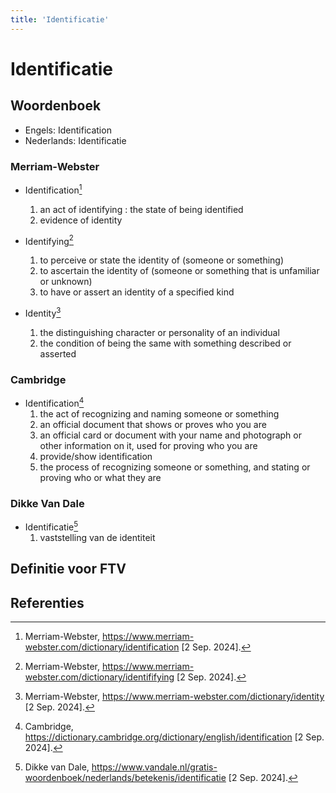 ```yaml
---
title: 'Identificatie'
---
```


# Identificatie

## Woordenboek

- Engels: Identification
- Nederlands: Identificatie

### Merriam-Webster

- Identification[^1]
  1. an act of identifying : the state of being identified
  2. evidence of identity

- Identifying[^2]
  1. to perceive or state the identity of (someone or something)
  2. to ascertain the identity of (someone or something that is unfamiliar or unknown)
  3. to have or assert an identity of a specified kind

- Identity[^3]
  1. the distinguishing character or personality of an individual
  2. the condition of being the same with something described or asserted

### Cambridge

- Identification[^4]
  1. the act of recognizing and naming someone or something
  2. an official document that shows or proves who you are
  3. an official card or document with your name and photograph or other information on it, used for proving who you are
  4. provide/show identification
  5. the process of recognizing someone or something, and stating or proving who or what they are

### Dikke Van Dale

- Identificatie[^5]
  1. vaststelling van de identiteit

## Definitie voor FTV

## Referenties

[^1]: Merriam-Webster, https://www.merriam-webster.com/dictionary/identification [2 Sep. 2024].
[^2]: Merriam-Webster, https://www.merriam-webster.com/dictionary/identififying [2 Sep. 2024].
[^3]: Merriam-Webster, https://www.merriam-webster.com/dictionary/identity [2 Sep. 2024].
[^4]: Cambridge, https://dictionary.cambridge.org/dictionary/english/identification [2 Sep. 2024].
[^5]: Dikke van Dale, https://www.vandale.nl/gratis-woordenboek/nederlands/betekenis/identificatie [2 Sep. 2024].
